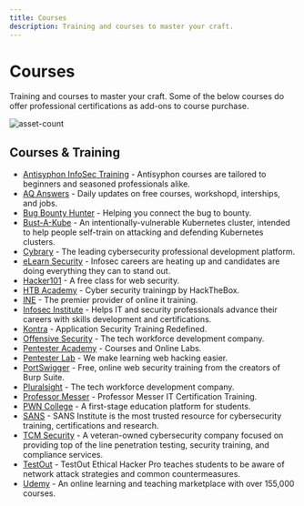 ```yaml
---
title: Courses
description: Training and courses to master your craft.
---
```


# Courses

Training and courses to master your craft. Some of the below courses do offer professional certifications as add-ons to course purchase.

![asset-count](https://img.shields.io/badge/Tools%20%26%20Resources%20Available-22-757575?style=for-the-badge)

## Courses & Training

* [Antisyphon InfoSec Training](https://www.antisyphontraining.com/course-catalog/) - Antisyphon courses are tailored to beginners and seasoned professionals alike. 
* [AQ Answers](https://answersq.com/) - Daily updates on free courses, workshopd, interships, and jobs. 
* [Bug Bounty Hunter](https://www.bugbountyhunter.com/) - Helping you connect the bug to bounty. 
* [Bust-A-Kube](https://www.bustakube.com/) - An intentionally-vulnerable Kubernetes cluster, intended to help people self-train on attacking and defending Kubernetes clusters. 
* [Cybrary](https://www.cybrary.it/) - The leading cybersecurity professional development platform. 
* [eLearn Security](https://elearnsecurity.com/) - Infosec careers are heating up and candidates are doing everything they can to stand out. 
* [Hacker101](https://www.hacker101.com/) - A free class for web security. 
* [HTB Academy](https://academy.hackthebox.eu/) - Cyber security trainingp by HackTheBox. 
* [INE](https://ine.com/pages/cybersecurity) - The premier provider of online it training. 
* [Infosec Institute](https://www.infosecinstitute.com/) - Helps IT and security professionals advance their careers with skills development and certifications. 
* [Kontra](https://application.security/) - Application Security Training Redefined. 
* [Offensive Security](https://www.offensive-security.com/) - The tech workforce development company. 
* [Pentester Academy](https://www.pentesteracademy.com/) - Courses and Online Labs. 
* [Pentester Lab](https://www.pentesterlab.com/) - We make learning web hacking easier. 
* [PortSwigger](https://portswigger.net/web-security) - Free, online web security training from the creators of Burp Suite. 
* [Pluralsight](https://www.pluralsight.com/) - The tech workforce development company. 
* [Professor Messer](https://www.professormesser.com/) - Professor Messer IT Certification Training. 
* [PWN College](https://pwn.college/) - A first-stage education platform for students. 
* [SANS](https://www.sans.org/cyber-security-courses/?&focus-area=penetration-testing-ethical-hacking&training-format=) - SANS Institute is the most trusted resource for cybersecurity training, certifications and research. 
* [TCM Security](https://academy.tcm-sec.com/) - A veteran-owned cybersecurity company focused on providing top of the line penetration testing, security training, and compliance services. 
* [TestOut](https://w3.testout.com/courses/ethical-hacker-pro) - TestOut Ethical Hacker Pro teaches students to be aware of network attack strategies and common countermeasures. 
* [Udemy](https://www.udemy.com/courses/search/?q=penetration+testing&src=sac&kw=pen) - An online learning and teaching marketplace with over 155,000 courses. 
